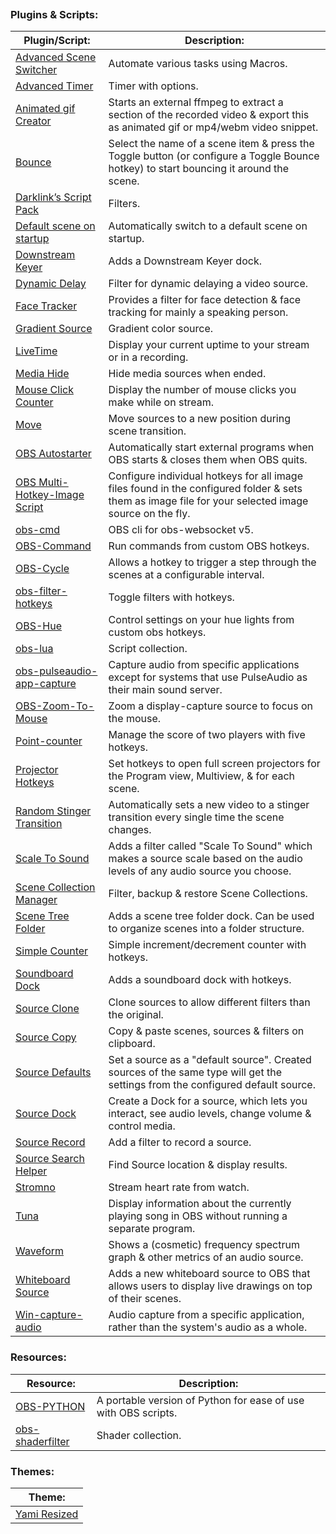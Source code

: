 
```table-of-contents
```
### Plugins & Scripts:
| Plugin/Script:                                                                                                 | Description:                                                                                                                                         |
| -------------------------------------------------------------------------------------------------------------- | ---------------------------------------------------------------------------------------------------------------------------------------------------- |
| [Advanced Scene Switcher](https://obsproject.com/forum/resources/advanced-scene-switcher.395/)                 | Automate various tasks using Macros.                                                                                                                 |
| [Advanced Timer](https://obsproject.com/forum/resources/advanced-timer.637/)                                   | Timer with options.                                                                                                                                  |
| [Animated gif Creator](https://obsproject.com/forum/resources/animated-gif-creator.1589/)                      | Starts an external ffmpeg to extract a section of the recorded video & export this as animated gif or mp4/webm video snippet.                        |
| [Bounce](https://obsproject.com/forum/resources/bounce.947/)                                                   | Select the name of a scene item & press the Toggle button (or configure a Toggle Bounce hotkey) to start bouncing it around the scene.               |
| [Darklink’s Script Pack](https://obsproject.com/forum/resources/darklinks-script-pack.655/)                    | Filters.                                                                                                                                             |
| [Default scene on startup](https://obsproject.com/forum/resources/default-scene-on-startup.1118/)              | Automatically switch to a default scene on startup.                                                                                                  |
| [Downstream Keyer](https://obsproject.com/forum/resources/downstream-keyer.1254/)                              | Adds a Downstream Keyer dock.                                                                                                                        |
| [Dynamic Delay](https://obsproject.com/forum/resources/dynamic-delay.1035/)                                    | Filter for dynamic delaying a video source.                                                                                                          |
| [Face Tracker](https://obsproject.com/forum/resources/face-tracker.1294/)                                      | Provides a filter for face detection & face tracking for mainly a speaking person.                                                                   |
| [Gradient Source](https://obsproject.com/forum/resources/gradient-source.1172/)                                | Gradient color source.                                                                                                                               |
| [LiveTime](https://obsproject.com/forum/resources/livetime.1213/)                                              | Display your current uptime to your stream or in a recording.                                                                                        |
| [Media Hide](https://github.com/exeldro/obs-lua/blob/master/media-hide.lua)                                    | Hide media sources when ended.                                                                                                                       |
| [Mouse Click Counter](https://obsproject.com/forum/resources/mouse-click-counter.1147/)                        | Display the number of mouse clicks you make while on stream.                                                                                         |
| [Move](https://obsproject.com/forum/resources/move.913/)                                                       | Move sources to a new position during scene transition.                                                                                              |
| [OBS Autostarter](https://obsproject.com/forum/resources/obs-autostarter.1265/)                                | Automatically start external programs when OBS starts & closes them when OBS quits.                                                                  |
| [OBS Multi-Hotkey-Image Script](https://obsproject.com/forum/resources/obs-multi-hotkey-image-script.1203/)    | Configure individual hotkeys for all image files found in the configured folder & sets them as image file for your selected image source on the fly. |
| [obs-cmd](https://github.com/grigio/obs-cmd)                                                                   | OBS cli for obs-websocket v5.                                                                                                                        |
| [OBS-Command](https://obsproject.com/forum/resources/obs-command.1616/)                                        | Run commands from custom OBS hotkeys.                                                                                                                |
| [OBS-Cycle](https://obsproject.com/forum/resources/obs-cycle.1613/)                                            | Allows a hotkey to trigger a step through the scenes at a configurable interval.                                                                     |
| [obs-filter-hotkeys](https://obsproject.com/forum/resources/obs-filter-hotkeys.1125/)                          | Toggle filters with hotkeys.                                                                                                                         |
| [OBS-Hue](https://obsproject.com/forum/resources/obs-hue.1617/)                                                | Control settings on your hue lights from custom obs hotkeys.                                                                                         |
| [obs-lua](https://github.com/exeldro/obs-lua)                                                                  | Script collection.                                                                                                                                   |
| [obs-pulseaudio-app-capture](https://github.com/jbwong05/obs-pulseaudio-app-capture)                           | Capture audio from specific applications except for systems that use PulseAudio as their main sound server.                                          |
| [OBS-Zoom-To-Mouse](https://github.com/BlankSourceCode/obs-zoom-to-mouse)                                      | Zoom a display-capture source to focus on the mouse.                                                                                                 |
| [Point-counter](https://obsproject.com/forum/resources/point-counter.625/)                                     | Manage the score of two players with five hotkeys.                                                                                                   |
| [Projector Hotkeys](https://obsproject.com/forum/resources/projector-hotkeys.1197/)                            | Set hotkeys to open full screen projectors for the Program view, Multiview, & for each scene.                                                        |
| [Random Stinger Transition](https://obsproject.com/forum/resources/random-stinger-transition.1333/)            | Automatically sets a new video to a stinger transition every single time the scene changes.                                                          |
| [Scale To Sound](https://obsproject.com/forum/resources/scale-to-sound.1336/)                                  | Adds a filter called "Scale To Sound" which makes a source scale based on the audio levels of any audio source you choose.                           |
| [Scene Collection Manager](https://obsproject.com/forum/resources/scene-collection-manager.1434/)              | Filter, backup & restore Scene Collections.                                                                                                          |
| [Scene Tree Folder](https://obsproject.com/forum/resources/scene-tree-folder-plugin-for-obs-studio.1500/)      | Adds a scene tree folder dock. Can be used to organize scenes into a folder structure.                                                               |
| [Simple Counter](https://obsproject.com/forum/resources/simple-increment-decrement-counter-with-hotkeys.1511/) | Simple increment/decrement counter with hotkeys.                                                                                                     |
| [Soundboard Dock](https://obsproject.com/forum/resources/soundboard-dock.1470/)                                | Adds a soundboard dock with hotkeys.                                                                                                                 |
| [Source Clone](https://obsproject.com/forum/resources/source-clone.1632/)                                      | Clone sources to allow different filters than the original.                                                                                          |
| [Source Copy](https://obsproject.com/forum/resources/source-copy.1261/)                                        | Copy & paste scenes, sources & filters on clipboard.                                                                                                 |
| [Source Defaults](https://obsproject.com/forum/resources/source-defaults.1628/)                                | Set a source as a "default source". Created sources of the same type will get the settings from the configured default source.                       |
| [Source Dock](https://obsproject.com/forum/resources/source-dock.1317/)                                        | Create a Dock for a source, which lets you interact, see audio levels, change volume & control media.                                                |
| [Source Record](https://obsproject.com/forum/resources/source-record.1285/)                                    | Add a filter to record a source.                                                                                                                     |
| [Source Search Helper](https://obsproject.com/forum/resources/source-search-helper.1380/)                      | Find Source location & display results.                                                                                                              |
| [Stromno](https://www.stromno.com/)                                                                            | Stream heart rate from watch.                                                                                                                        |
| [Tuna](https://obsproject.com/forum/resources/tuna.843/)                                                       | Display information about the currently playing song in OBS without running a separate program.                                                      |
| [Waveform](https://obsproject.com/forum/resources/waveform.1423/)                                              | Shows a (cosmetic) frequency spectrum graph & other metrics of an audio source.                                                                      |
| [Whiteboard Source](https://obsproject.com/forum/resources/whiteboard-source-windows-only.919/)                | Adds a new whiteboard source to OBS that allows users to display live drawings on top of their scenes.                                               |
| [Win-capture-audio](https://obsproject.com/forum/resources/win-capture-audio.1338/)                            | Audio capture from a specific application, rather than the system's audio as a whole.                                                                |
### Resources:
| Resource:                                                                                 | Description:                                                   |
| ----------------------------------------------------------------------------------------- | -------------------------------------------------------------- |
| [OBS-PYTHON](https://github.com/Mushiiies/OBS-PYTHON)                                     | A portable version of Python for ease of use with OBS scripts. |
| [obs-shaderfilter](https://github.com/exeldro/obs-shaderfilter/tree/master/data/examples) | Shader collection.                                             |
### Themes:
| Theme:                                                                    |
| ------------------------------------------------------------------------- |
| [Yami Resized](https://obsproject.com/forum/resources/yami-resized.1611/) |
